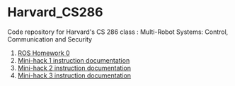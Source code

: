 # Harvard_CS286
Code repository for Harvard's CS 286 class : Multi-Robot Systems: Control, Communication and Security

1. [ROS Homework 0](https://weiyingwang.notion.site/c588d0b2f0444a85846628afcee1b93a)
2. [Mini-hack 1 instruction documentation](https://weiyingwang.notion.site/CS-286-Mini-hack-1-ce698110300843e8929d5266b1e049a0)
3. [Mini-hack 2 instruction documentation](https://weiyingwang.notion.site/CS286-Mini-Hack-2-89bdab68c84845dcb7dd3e106035db3d)
4. [Mini-hack 3 instruction documentation](https://weiyingwang.notion.site/CS286-Mini-hack-3-dc8bd80d4e6c42ba976539a5d1c00175)
